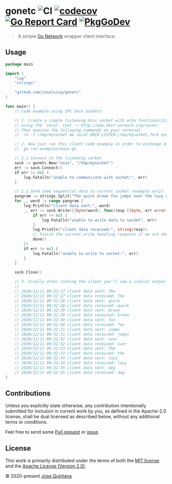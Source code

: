 # gonetc ![CI](https://github.com/joseluisq/gonetc/workflows/CI/badge.svg) [![codecov](https://codecov.io/gh/joseluisq/gonetc/branch/master/graph/badge.svg)](https://codecov.io/gh/joseluisq/gonetc) [![Go Report Card](https://goreportcard.com/badge/github.com/joseluisq/gonetc)](https://goreportcard.com/report/github.com/joseluisq/gonetc) [![PkgGoDev](https://pkg.go.dev/badge/github.com/joseluisq/gonetc)](https://pkg.go.dev/github.com/joseluisq/gonetc)

> A simple [Go Network](https://golang.org/pkg/net/) wrapper client interface.

## Usage

```go
package main

import (
    "log"
    "strings"

    "github.com/joseluisq/gonetc"
)

func main() {
    // Code example using IPC Unix Sockets

    // 1. Create a simple listening Unix socket with echo functionality
    // using the `socat` tool -> http://www.dest-unreach.org/socat/
    // Then execute the following commands on your terminal:
    //  rm -f /tmp/mysocket && socat UNIX-LISTEN:/tmp/mysocket,fork exec:'/bin/cat'

    // 2. Now just run this client code example in order to exchange data with current socket.
    //  go run examples/main.go

    // 2.1 Connect to the listening socket
    sock := gonetc.New("unix", "/tmp/mysocket")
    err := sock.Connect()
    if err != nil {
        log.Fatalln("unable to communicate with socket:", err)
    }

    // 2.2 Send some sequential data to current socket (example only)
    pangram := strings.Split("The quick brown fox jumps over the lazy dog", " ")
    for _, word := range pangram {
        log.Println("client data sent:", word)
        _, err := sock.Write([]byte(word), func(resp []byte, err error, done func()) {
            if err != nil {
                log.Fatalln("unable to write data to socket", err)
            }
            log.Println("client data received:", string(resp))
            // Finish the current write handling response if we are done
            done()
        })
        if err != nil {
            log.Fatalln("unable to write to socket:", err)
        }
    }

    sock.Close()

    // 3. Finally after running the client you'll see a similar output like:
    //
    // 2020/12/11 00:32:27 client data sent: The
    // 2020/12/11 00:32:27 client data received: The
    // 2020/12/11 00:32:28 client data sent: quick
    // 2020/12/11 00:32:28 client data received: quick
    // 2020/12/11 00:32:29 client data sent: brown
    // 2020/12/11 00:32:29 client data received: brown
    // 2020/12/11 00:32:30 client data sent: fox
    // 2020/12/11 00:32:30 client data received: fox
    // 2020/12/11 00:32:31 client data sent: jumps
    // 2020/12/11 00:32:31 client data received: jumps
    // 2020/12/11 00:32:32 client data sent: over
    // 2020/12/11 00:32:32 client data received: over
    // 2020/12/11 00:32:33 client data sent: the
    // 2020/12/11 00:32:33 client data received: the
    // 2020/12/11 00:32:34 client data sent: lazy
    // 2020/12/11 00:32:34 client data received: lazy
    // 2020/12/11 00:32:35 client data sent: dog
    // 2020/12/11 00:32:35 client data received: dog
}
```

## Contributions

Unless you explicitly state otherwise, any contribution intentionally submitted for inclusion in current work by you, as defined in the Apache-2.0 license, shall be dual licensed as described below, without any additional terms or conditions.

Feel free to send some [Pull request](https://github.com/joseluisq/gonetc/pulls) or [issue](https://github.com/joseluisq/gonetc/issues).

## License

This work is primarily distributed under the terms of both the [MIT license](LICENSE-MIT) and the [Apache License (Version 2.0)](LICENSE-APACHE).

© 2020-present [Jose Quintana](https://git.io/joseluisq)
